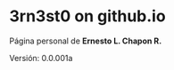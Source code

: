 3rn3st0 on github.io
====================

Página personal de **Ernesto L. Chapon R.**

Versión: 0.0.001a